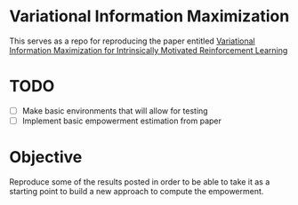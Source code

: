 # Variational Information Maximization

This serves as a repo for reproducing the paper entitled [Variational Information Maximization  for Intrinsically Motivated Reinforcement Learning](http://papers.nips.cc/paper/5668-variational-information-maximisation-for-intrinsically-motivated-reinforcement-learning.pdf)

# TODO
* [ ] Make basic environments that will allow for testing
* [ ] Implement basic empowerment estimation from paper

# Objective

Reproduce some of the results posted in order to be able to take it as a starting point to build a new approach to compute the empowerment.
